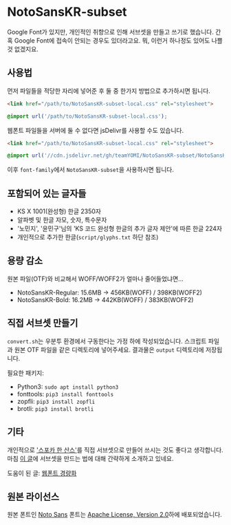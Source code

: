 # NotoSansKR-subset
Google Font가 있지만, 개인적인 취향으로 인해 서브셋을 만들고 쓰기로 했습니다. 간혹 Google Font에 접속이 안되는 경우도 있더라고요. 뭐, 이런거 하나정도 있어도 나쁠 것 없겠지요.

## 사용법
먼저 파일들을 적당한 자리에 넣어준 후 둘 중 한가지 방법으로 추가하시면 됩니다.
```html
<link href="/path/to/NotoSansKR-subset-local.css" rel="stylesheet">
```
```css
@import url('/path/to/NotoSansKR-subset-local.css');
```
웹폰트 파일들을 서버에 둘 수 없다면 jsDelivr를 사용할 수도 있습니다.
```html
<link href="/path/to/NotoSansKR-subset-local.css" rel="stylesheet">
```
```css
@import url('//cdn.jsdelivr.net/gh/teamYOMI/NotoSansKR-subset/NotoSansKR-subset-web.css')
```
이후 `font-family`에서 `NotoSansKR-subset`을 사용하시면 됩니다.

## 포함되어 있는 글자들

* KS X 1001(완성형) 한글 2350자
* 알파벳 및 한글 자모, 숫자, 특수문자
* '노민지', '윤민구'님의 'KS 코드 완성형 한글의 추가 글자 제안'에 따른 한글 224자
* 개인적으로 추가한 한글(`script/glyphs.txt` 하단 참조)

## 용량 감소
원본 파일(OTF)와 비교해서 WOFF/WOFF2가 얼마나 줄어들었냐면...

* NotoSansKR-Regular: 15.6MB → 456KB(WOFF) / 398KB(WOFF2)
* NotoSansKR-Bold: 16.2MB → 442KB(WOFF) / 383KB(WOFF2)

## 직접 서브셋 만들기
`convert.sh`는 우분투 환경에서 구동한다는 가정 하에 작성되었습니다. 스크립트 파일과 원본 OTF 파일을 같은 디렉토리에 넣어주세요. 결과물은 `output` 디렉토리에 저장됩니다.
  
필요한 패키지:
* Python3: `sudo apt install python3`
* fonttools: `pip3 install fonttools`
* zopfli: `pip3 install zopfli`
* brotli: `pip3 install brotli`

## 기타
개인적으로 ['스포카 한 산스'](https://spoqa.github.io/spoqa-han-sans/ko-KR/)를 직접 서브셋으로 만들어 쓰시는 것도 좋다고 생각합니다. 마침 [이 글](https://spoqa.github.io/2017/02/15/using-shs-as-webfonts.html)에 서브셋을 만드는 법에 대해 간략하게 소개하고 있네요.
  
도움이 된 글: [웹폰트 경량화](https://www.44bits.io/ko/post/optimization_webfont_with_pyftsubnet)

## 원본 라이선스
원본 폰트인 [Noto Sans](https://github.com/naver/d2codingfont) 폰트는 [Apache License, Version 2.0](http://www.apache.org/licenses/LICENSE-2.0)하에 배포되었습니다.
